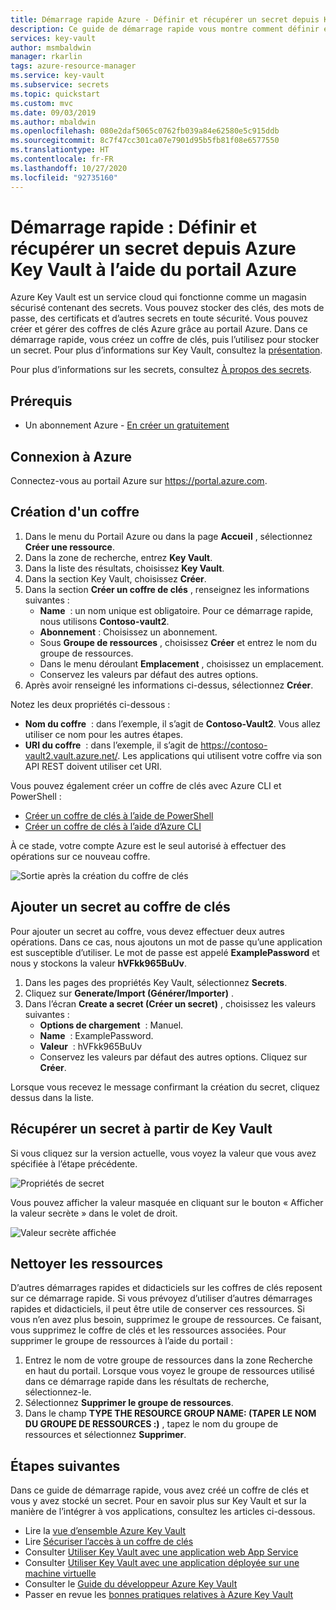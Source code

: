 ```yaml
---
title: Démarrage rapide Azure - Définir et récupérer un secret depuis Key Vault à l’aide du portail Azure | Microsoft Docs
description: Ce guide de démarrage rapide vous montre comment définir et récupérer un secret depuis Azure Key Vault à l’aide du portail Azure.
services: key-vault
author: msmbaldwin
manager: rkarlin
tags: azure-resource-manager
ms.service: key-vault
ms.subservice: secrets
ms.topic: quickstart
ms.custom: mvc
ms.date: 09/03/2019
ms.author: mbaldwin
ms.openlocfilehash: 080e2daf5065c0762fb039a84e62580e5c915ddb
ms.sourcegitcommit: 8c7f47cc301ca07e7901d95b5fb81f08e6577550
ms.translationtype: HT
ms.contentlocale: fr-FR
ms.lasthandoff: 10/27/2020
ms.locfileid: "92735160"
---
```

# <a name="quickstart-set-and-retrieve-a-secret-from-azure-key-vault-using-the-azure-portal"></a>Démarrage rapide : Définir et récupérer un secret depuis Azure Key Vault à l’aide du portail Azure

Azure Key Vault est un service cloud qui fonctionne comme un magasin sécurisé contenant des secrets. Vous pouvez stocker des clés, des mots de passe, des certificats et d’autres secrets en toute sécurité. Vous pouvez créer et gérer des coffres de clés Azure grâce au portail Azure. Dans ce démarrage rapide, vous créez un coffre de clés, puis l’utilisez pour stocker un secret. Pour plus d’informations sur Key Vault, consultez la [présentation](../general/overview.md).

Pour plus d’informations sur les secrets, consultez [À propos des secrets](about-secrets.md).

## <a name="prerequisites"></a>Prérequis

- Un abonnement Azure - [En créer un gratuitement](https://azure.microsoft.com/free/?WT.mc_id=A261C142F)

## <a name="sign-in-to-azure"></a>Connexion à Azure

Connectez-vous au portail Azure sur https://portal.azure.com.

## <a name="create-a-vault"></a>Création d'un coffre

1. Dans le menu du Portail Azure ou dans la page **Accueil** , sélectionnez **Créer une ressource**.
2. Dans la zone de recherche, entrez **Key Vault**.
3. Dans la liste des résultats, choisissez **Key Vault**.
4. Dans la section Key Vault, choisissez **Créer**.
5. Dans la section **Créer un coffre de clés** , renseignez les informations suivantes :
    - **Name**  : un nom unique est obligatoire. Pour ce démarrage rapide, nous utilisons **Contoso-vault2**. 
    - **Abonnement** : Choisissez un abonnement.
    - Sous **Groupe de ressources** , choisissez **Créer** et entrez le nom du groupe de ressources.
    - Dans le menu déroulant **Emplacement** , choisissez un emplacement.
    - Conservez les valeurs par défaut des autres options.
6. Après avoir renseigné les informations ci-dessus, sélectionnez **Créer**.

Notez les deux propriétés ci-dessous :

* **Nom du coffre**  : dans l’exemple, il s’agit de **Contoso-Vault2**. Vous allez utiliser ce nom pour les autres étapes.
* **URI du coffre**  : dans l’exemple, il s’agit de https://contoso-vault2.vault.azure.net/. Les applications qui utilisent votre coffre via son API REST doivent utiliser cet URI.

Vous pouvez également créer un coffre de clés avec Azure CLI et PowerShell :
- [Créer un coffre de clés à l’aide de PowerShell](../general/quick-create-powershell.md)
- [Créer un coffre de clés à l’aide d’Azure CLI](../general/quick-create-cli.md)

À ce stade, votre compte Azure est le seul autorisé à effectuer des opérations sur ce nouveau coffre.

![Sortie après la création du coffre de clés](../media/quick-create-portal/vault-properties.png)

## <a name="add-a-secret-to-key-vault"></a>Ajouter un secret au coffre de clés

Pour ajouter un secret au coffre, vous devez effectuer deux autres opérations. Dans ce cas, nous ajoutons un mot de passe qu’une application est susceptible d’utiliser. Le mot de passe est appelé **ExamplePassword** et nous y stockons la valeur **hVFkk965BuUv**.

1. Dans les pages des propriétés Key Vault, sélectionnez **Secrets**.
2. Cliquez sur **Generate/Import (Générer/Importer)** .
3. Dans l’écran **Create a secret (Créer un secret)** , choisissez les valeurs suivantes :
    - **Options de chargement**  : Manuel.
    - **Name**  : ExamplePassword.
    - **Valeur**  : hVFkk965BuUv
    - Conservez les valeurs par défaut des autres options. Cliquez sur **Créer**.

Lorsque vous recevez le message confirmant la création du secret, cliquez dessus dans la liste. 

## <a name="retrieve-a-secret-from-key-vault"></a>Récupérer un secret à partir de Key Vault

Si vous cliquez sur la version actuelle, vous voyez la valeur que vous avez spécifiée à l’étape précédente.

![Propriétés de secret](../media/quick-create-portal/current-version-hidden.png)

Vous pouvez afficher la valeur masquée en cliquant sur le bouton « Afficher la valeur secrète » dans le volet de droit. 

![Valeur secrète affichée](../media/quick-create-portal/current-version-shown.png)

## <a name="clean-up-resources"></a>Nettoyer les ressources

D’autres démarrages rapides et didacticiels sur les coffres de clés reposent sur ce démarrage rapide. Si vous prévoyez d’utiliser d’autres démarrages rapides et didacticiels, il peut être utile de conserver ces ressources.
Si vous n’en avez plus besoin, supprimez le groupe de ressources. Ce faisant, vous supprimez le coffre de clés et les ressources associées. Pour supprimer le groupe de ressources à l’aide du portail :

1. Entrez le nom de votre groupe de ressources dans la zone Recherche en haut du portail. Lorsque vous voyez le groupe de ressources utilisé dans ce démarrage rapide dans les résultats de recherche, sélectionnez-le.
2. Sélectionnez **Supprimer le groupe de ressources**.
3. Dans le champ **TYPE THE RESOURCE GROUP NAME: (TAPER LE NOM DU GROUPE DE RESSOURCES :)** , tapez le nom du groupe de ressources et sélectionnez **Supprimer**.


## <a name="next-steps"></a>Étapes suivantes

Dans ce guide de démarrage rapide, vous avez créé un coffre de clés et vous y avez stocké un secret. Pour en savoir plus sur Key Vault et sur la manière de l’intégrer à vos applications, consultez les articles ci-dessous.

- Lire la [vue d’ensemble Azure Key Vault](../general/overview.md)
- Lire [Sécuriser l’accès à un coffre de clés](../general/secure-your-key-vault.md)
- Consulter [Utiliser Key Vault avec une application web App Service](../general/tutorial-net-create-vault-azure-web-app.md)
- Consulter [Utiliser Key Vault avec une application déployée sur une machine virtuelle](../general/tutorial-net-virtual-machine.md)
- Consulter le [Guide du développeur Azure Key Vault](../general/developers-guide.md)
- Passer en revue les [bonnes pratiques relatives à Azure Key Vault](../general/best-practices.md)
